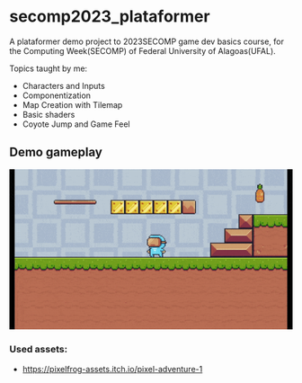 # secomp2023_plataformer

A plataformer demo project to 2023SECOMP game dev basics course, for the Computing Week(SECOMP) of Federal University of Alagoas(UFAL).

Topics taught by me:

- Characters and Inputs
- Componentization
- Map Creation with Tilemap
- Basic shaders
- Coyote Jump and Game Feel

## Demo gameplay

![Demo gameplay](assets/demo/2024-01-2920-21-00-ezgif.com-optimize.gif)

### Used assets:

- https://pixelfrog-assets.itch.io/pixel-adventure-1
